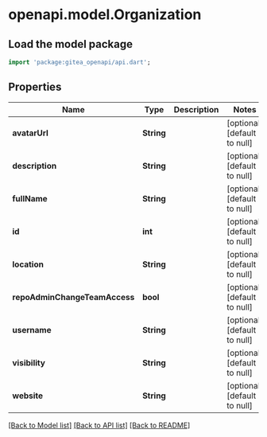 # openapi.model.Organization

## Load the model package
```dart
import 'package:gitea_openapi/api.dart';
```

## Properties
Name | Type | Description | Notes
------------ | ------------- | ------------- | -------------
**avatarUrl** | **String** |  | [optional] [default to null]
**description** | **String** |  | [optional] [default to null]
**fullName** | **String** |  | [optional] [default to null]
**id** | **int** |  | [optional] [default to null]
**location** | **String** |  | [optional] [default to null]
**repoAdminChangeTeamAccess** | **bool** |  | [optional] [default to null]
**username** | **String** |  | [optional] [default to null]
**visibility** | **String** |  | [optional] [default to null]
**website** | **String** |  | [optional] [default to null]

[[Back to Model list]](../README.md#documentation-for-models) [[Back to API list]](../README.md#documentation-for-api-endpoints) [[Back to README]](../README.md)


